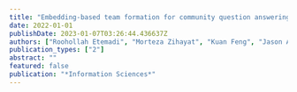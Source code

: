 ```yaml
---
title: "Embedding-based team formation for community question answering"
date: 2022-01-01
publishDate: 2023-01-07T03:26:44.436637Z
authors: ["Roohollah Etemadi", "Morteza Zihayat", "Kuan Feng", "Jason Adelman", "Ebrahim Bagheri"]
publication_types: ["2"]
abstract: ""
featured: false
publication: "*Information Sciences*"
---
```


